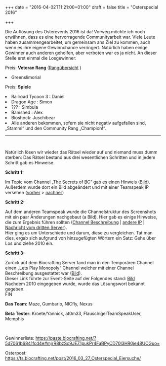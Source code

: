 +++
date = "2016-04-02T11:21:00+01:00"
draft = false
title = "Osterspecial 2016"

+++
<p>Die Auflösung des Osterevents 2016 ist da! Vorweg möchte ich noch erwähnen, dass es eine hervorragende Communityarbeit war. Viele Leute haben zusammengearbeitet, um gemeinsam ans Ziel zu kommen, auch wenn es ihre eigene Gewinnchance verringert. Natürlich haben einige Gewinner auch anderen geholfen, aber verboten war es ja nicht. 
An dieser Stelle erst einmal die Losgewinner:</p>
<p>Preis: <strong>Veteran Rang</strong> (<a href="https://ts.biocrafting.net/overview/ranks.html">Rangübersicht</a>
)</p>
<p><li>Greenslimorial</li></p>
<p>Preis: <strong>Spiele</strong></p>
<li>Railroad Tycoon 3 : Daniel</li>
<li>Dragon Age : Simon</li>
<li>??? : Simbula</li>
<li>Banished : Alex</li>
<li>Bioshock: Juschibear</li>
<li>Alle anderen bekommen, sofern sie nicht negativ aufgefallen sind, „Stammi“ und den Community Rang „Champion!“.</li></p>
<hr><br>
<p>Natürlich lösen wir wieder das Rätsel wieder auf und niemand muss dumm sterben:
Das Rätsel bestand aus drei wesentlichen Schritten und in jedem Schritt gab es Hinweise.</p>
<p><strong>Schritt 1:</strong></p> 
<p>Im Topic vom Channel „The Secrets of BC“ gab es einen Hinweis (<a href="https://storage.biocrafting.net/f/555db0f9e2/">Bild</a>). Außerdem wurde dort ein Bild abgeändert und mit einer Teamspeak IP versehen (<a href="https://storage.biocrafting.net/f/59bbef1dee/">vorher</a> > <a href="https://storage.biocrafting.net/f/a5d796aae4/">nachher</a>)</p>
<p><strong>Schritt 2:</strong></p>
Auf dem anderen Teamspeak wurde die Channelstruktur des Screenshots mit ein paar Änderungen nachgebaut (a <href="https://storage.biocrafting.net/f/d49a713ccf/">Bild</a>). Hier gab es einige Hinweise, die zum Ergebnis führen sollten (<a href="https://storage.biocrafting.net/f/2eb8254308/">Channel Beschreibung</a> | <a href="https://storage.biocrafting.net/f/0fe065694d/">andere IP</a> | <a href="https://storage.biocrafting.net/f/2498dd977c/">Nachricht vom dritten Server</a>). <br>
Hier ging es um Unterschiede und darum, diese zu vergleichen. Tat man dies, ergab sich aufgrund von hinzugefügten Wörtern ein Satz: Gehe über Los und ziehe 2010 ein.</p>
<p><strong>Schritt 3:</strong></p>
Zurück auf dem Biocrafting Server fand man in den Temporären Channel einen „Lets Play Monopoly“ Channel welcher mit einer Channel Beschreibung ausgestattet war (<a href="https://storage.biocrafting.net/f/46e18651e6/">Bild</a>). <br>
Dieser Link führte zur Event-Seite auf der Folgendes stand: <a href="https://storage.biocrafting.net/f/84dde3a129/">Bild</a> <br>
Nachdem 2010 eingegeben wurde, wurde das Lösungswort bekannt gegeben.<br>
FIN
</p>
<p> <strong> Das Team:</strong> Maze, Gumbario, NICfly, Nexus</p>
<p> <strong>Beta Tester:</strong> Kroete/Yannick, at0m33, FlauschigerTeamSpeakUser, Memphis</p> 
<br>
<p>Gewinnerliste: <a href="https://paste.biocrafting.net/?5d7061b6841fcd4e#mjrR8bzSo9JEZ1pukPr4FaBPyCD70l3HR0je48UCGuo=">https://paste.biocrafting.net/?5d7061b6841fcd4e#mjrR8bzSo9JEZ1pukPr4FaBPyCD70l3HR0je48UCGuo=</a> </p>
<p>Osterpost: <a href="https://ts.biocrafting.net/post/2016_03_27_Osterspecial_Eiersuche/"> https://ts.biocrafting.net/post/2016_03_27_Osterspecial_Eiersuche/</a></p>
